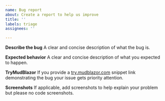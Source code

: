 ```yaml
---
name: Bug report
about: Create a report to help us improve
title: ''
labels: triage
assignees: ''

---
```


**Describe the bug**
A clear and concise description of what the bug is.

**Expected behavior**
A clear and concise description of what you expected to happen.

**TryMudBlazor**
If you provide a [try.mudblazor.com](https://try.mudblazor.com) snippet link demonstrating the bug your issue gets priority attention.

**Screenshots**
If applicable, add screenshots to help explain your problem but please no code screenshots.
